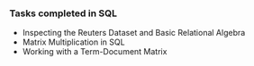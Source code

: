 ### Tasks completed in SQL
* Inspecting the Reuters Dataset and Basic Relational Algebra
* Matrix Multiplication in SQL
* Working with a Term-Document Matrix